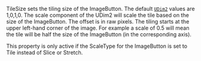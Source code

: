 TileSize sets the tiling size of the ImageButton. The default
[`UDim2`](https://create.roblox.com/docs/reference/engine/datatypes/UDim2) values are 1,0,1,0. The scale component of the UDim2 will
scale the tile based on the size of the ImageButton. The offset is in raw
pixels. The tiling starts at the upper left-hand corner of the image. For
example a scale of 0.5 will mean the tile will be half the size of the
ImageButton (in the corresponding axis).

This property is only active if the ScaleType for the ImageButton is set
to Tile instead of Slice or Stretch.